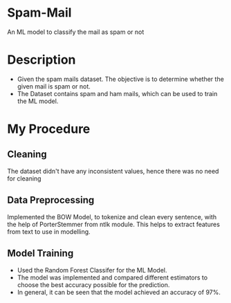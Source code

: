 # Spam-Mail
An ML model to classify the mail as spam or not

# Description #

 * Given the spam mails dataset. The objective is to determine whether the given mail is spam or not.
 * The Dataset contains spam and ham mails, which can be used to train the ML model.

# My Procedure #

## Cleaning
The dataset didn't have any inconsistent values, hence there was no need for cleaning
  
## Data Preprocessing
Implemented the BOW Model, to tokenize and clean every sentence, with the help of PorterStemmer from ntlk module. This helps to extract features from text to use in modelling.

## Model Training
* Used the Random Forest Classifer for the ML Model.
* The model was implemented and compared different estimators to choose the best accuracy possible for the prediction.
* In general, it can be seen that the model achieved an accuracy of 97%.
